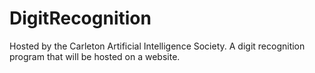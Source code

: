 # DigitRecognition
Hosted by the Carleton Artificial Intelligence Society. A digit recognition program that will be hosted on a website. 
